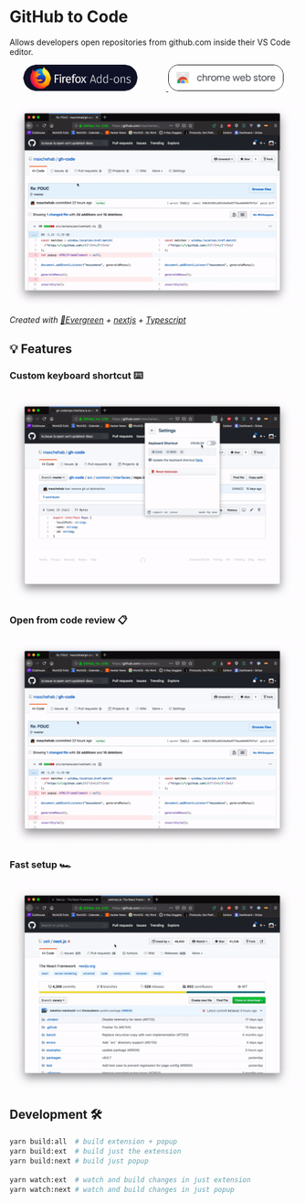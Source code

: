 # GitHub to Code

Allows developers open repositories from github.com inside their VS Code editor.

<p align="center">
  <a href="https://addons.mozilla.org/en-US/firefox/addon/github-to-code/">
    <img style="margin-right: 50px" width="200" src="/images/firefox-addon-icon.png">
  </a>
  
  <a href="https://chrome.google.com/webstore/detail/github-to-code/nmhejamhnhhhegjaalgklaeeladhkaph">
    <img style="border: 1px solid black; border-radius: 18px;" width="200" src="/images/chrome-extension-icon.png">
  </a>
</p>

<p align="center">
  <img width="720"  src="/gifs/from-code-review.gif">
</p>

_Created with [🌲Evergreen](https://evergreen.segment.io) + [nextjs](https://nextjs.org/) + [Typescript](http://www.typescriptlang.org/)_

## 💡 Features 

### Custom keyboard shortcut ⌨️  
<p align="left">
  <img width="720"  src="/gifs/from-keyboard.gif">
</p>

### Open from code review 📋
<p align="left">
  <img width="720"  src="/gifs/from-code-review.gif">
</p>

### Fast setup  🏎️ 
<p align="left">
  <img width="720"  src="/gifs/fast-config.gif">
</p>


## Development 🛠️

```bash
yarn build:all  # build extension + popup
yarn build:ext  # build just the extension
yarn build:next # build just popup

yarn watch:ext  # watch and build changes in just extension
yarn watch:next # watch and build changes in just popup
```
